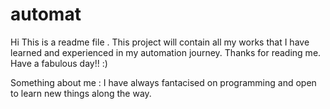 # automat
Hi This is a readme file . This project will contain all my works that I have learned and experienced in my automation journey.
Thanks for reading me. Have a fabulous day!! :)

Something about me :
I have always fantacised  on programming and open to learn new things along the way.
